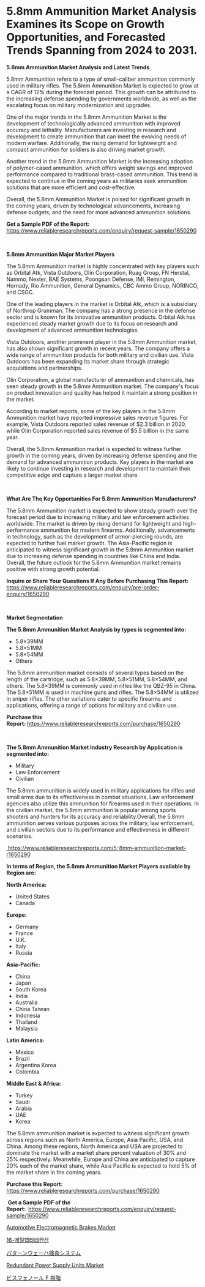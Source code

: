 <p><h1>5.8mm Ammunition Market Analysis Examines its Scope on Growth Opportunities, and Forecasted Trends Spanning from 2024 to 2031.</h1></p><p><strong>5.8mm Ammunition Market Analysis and Latest Trends</strong></p>
<p><p>5.8mm Ammunition refers to a type of small-caliber ammunition commonly used in military rifles. The 5.8mm Ammunition Market is expected to grow at a CAGR of 12% during the forecast period. This growth can be attributed to the increasing defense spending by governments worldwide, as well as the escalating focus on military modernization and upgrades.</p><p>One of the major trends in the 5.8mm Ammunition Market is the development of technologically advanced ammunition with improved accuracy and lethality. Manufacturers are investing in research and development to create ammunition that can meet the evolving needs of modern warfare. Additionally, the rising demand for lightweight and compact ammunition for soldiers is also driving market growth.</p><p>Another trend in the 5.8mm Ammunition Market is the increasing adoption of polymer-cased ammunition, which offers weight savings and improved performance compared to traditional brass-cased ammunition. This trend is expected to continue in the coming years as militaries seek ammunition solutions that are more efficient and cost-effective.</p><p>Overall, the 5.8mm Ammunition Market is poised for significant growth in the coming years, driven by technological advancements, increasing defense budgets, and the need for more advanced ammunition solutions.</p></p>
<p><strong>Get a Sample PDF of the Report:&nbsp;</strong> <a href="https://www.reliableresearchreports.com/enquiry/request-sample/1650290">https://www.reliableresearchreports.com/enquiry/request-sample/1650290</a></p>
<p>&nbsp;</p>
<p><strong>5.8mm Ammunition Major Market Players</strong></p>
<p><p>The 5.8mm Ammunition market is highly concentrated with key players such as Orbital Atk, Vista Outdoors, Olin Corporation, Ruag Group, FN Herstal, Nammo, Nexter, BAE Systems, Poongsan Defense, IMI, Remington, Hornady, Rio Ammunition, General Dynamics, CBC Ammo Group, NORINCO, and CSGC.</p><p>One of the leading players in the market is Orbital Atk, which is a subsidiary of Northrop Grumman. The company has a strong presence in the defense sector and is known for its innovative ammunition products. Orbital Atk has experienced steady market growth due to its focus on research and development of advanced ammunition technologies.</p><p>Vista Outdoors, another prominent player in the 5.8mm Ammunition market, has also shown significant growth in recent years. The company offers a wide range of ammunition products for both military and civilian use. Vista Outdoors has been expanding its market share through strategic acquisitions and partnerships.</p><p>Olin Corporation, a global manufacturer of ammunition and chemicals, has seen steady growth in the 5.8mm Ammunition market. The company's focus on product innovation and quality has helped it maintain a strong position in the market.</p><p>According to market reports, some of the key players in the 5.8mm Ammunition market have reported impressive sales revenue figures. For example, Vista Outdoors reported sales revenue of $2.3 billion in 2020, while Olin Corporation reported sales revenue of $5.5 billion in the same year.</p><p>Overall, the 5.8mm Ammunition market is expected to witness further growth in the coming years, driven by increasing defense spending and the demand for advanced ammunition products. Key players in the market are likely to continue investing in research and development to maintain their competitive edge and capture a larger market share.</p></p>
<p>&nbsp;</p>
<p><strong>What Are The Key Opportunities For 5.8mm Ammunition Manufacturers?</strong></p>
<p><p>The 5.8mm Ammunition market is expected to show steady growth over the forecast period due to increasing military and law enforcement activities worldwide. The market is driven by rising demand for lightweight and high-performance ammunition for modern firearms. Additionally, advancements in technology, such as the development of armor-piercing rounds, are expected to further fuel market growth. The Asia-Pacific region is anticipated to witness significant growth in the 5.8mm Ammunition market due to increasing defense spending in countries like China and India. Overall, the future outlook for the 5.8mm Ammunition market remains positive with strong growth potential.</p></p>
<p><strong>Inquire or Share Your Questions If Any Before Purchasing This Report:</strong> <a href="https://www.reliableresearchreports.com/enquiry/pre-order-enquiry/1650290">https://www.reliableresearchreports.com/enquiry/pre-order-enquiry/1650290</a></p>
<p>&nbsp;</p>
<p><strong>Market Segmentation</strong></p>
<p><strong>The 5.8mm Ammunition Market Analysis by types is segmented into:</strong></p>
<p><ul><li>5.8×39MM</li><li>5.8×51MM</li><li>5.8×54MM</li><li>Others</li></ul></p>
<p><p>The 5.8mm ammunition market consists of several types based on the length of the cartridge, such as 5.8×39MM, 5.8×51MM, 5.8×54MM, and others. The 5.8×39MM is commonly used in rifles like the QBZ-95 in China. The 5.8×51MM is used in machine guns and rifles. The 5.8×54MM is utilized in sniper rifles. The other variations cater to specific firearms and applications, offering a range of options for military and civilian use.</p></p>
<p><strong>Purchase this Report:&nbsp;</strong><a href="https://www.reliableresearchreports.com/purchase/1650290">https://www.reliableresearchreports.com/purchase/1650290</a></p>
<p>&nbsp;</p>
<p><strong>The 5.8mm Ammunition Market Industry Research by Application is segmented into:</strong></p>
<p><ul><li>Military</li><li>Law Enforcement</li><li>Civilian</li></ul></p>
<p><p>The 5.8mm ammunition is widely used in military applications for rifles and small arms due to its effectiveness in combat situations. Law enforcement agencies also utilize this ammunition for firearms used in their operations. In the civilian market, the 5.8mm ammunition is popular among sports shooters and hunters for its accuracy and reliability.Overall, the 5.8mm ammunition serves various purposes across the military, law enforcement, and civilian sectors due to its performance and effectiveness in different scenarios.</p></p>
<p><a href="https://www.reliableresearchreports.com/5-8mm-ammunition-market-r1650290">&nbsp;https://www.reliableresearchreports.com/5-8mm-ammunition-market-r1650290</a></p>
<p><strong>In terms of Region, the 5.8mm Ammunition Market Players available by Region are:</strong></p>
<p>
    <p> <strong> North America: </strong>
        <ul>
            <li>United States</li>
            <li>Canada</li>
        </ul>
        </p> 
    <p> <strong> Europe: </strong>
        <ul>
            <li>Germany</li>
            <li>France</li>
            <li>U.K.</li>
            <li>Italy</li>
            <li>Russia</li>
        </ul>
        </p> 
    <p> <strong> Asia-Pacific: </strong>
        <ul>
            <li>China</li>
            <li>Japan</li>
            <li>South Korea</li>
            <li>India</li>
            <li>Australia</li>
            <li>China Taiwan</li>
            <li>Indonesia</li>
            <li>Thailand</li>
            <li>Malaysia</li>
        </ul>
        </p> 
    <p> <strong> Latin America: </strong>
        <ul>
            <li>Mexico</li>
            <li>Brazil</li>
            <li>Argentina Korea</li>
            <li>Colombia</li>
        </ul>
        </p> 
    <p> <strong> Middle East & Africa: </strong>
        <ul>
            <li>Turkey</li>
            <li>Saudi</li>
            <li>Arabia</li>
            <li>UAE</li>
            <li>Korea</li>
        </ul>
    </p>
    </p>
<p><p>The 5.8mm ammunition market is expected to witness significant growth across regions such as North America, Europe, Asia Pacific, USA, and China. Among these regions, North America and USA are projected to dominate the market with a market share percent valuation of 30% and 25% respectively. Meanwhile, Europe and China are anticipated to capture 20% each of the market share, while Asia Pacific is expected to hold 5% of the market share in the coming years.</p></p>
<p><strong>Purchase this Report: </strong><a href="https://www.reliableresearchreports.com/purchase/1650290">https://www.reliableresearchreports.com/purchase/1650290</a></p>
<p>&nbsp;<strong>Get a Sample PDF of the Report:&nbsp;&nbsp;</strong><a href="https://www.reliableresearchreports.com/enquiry/request-sample/1650290">https://www.reliableresearchreports.com/enquiry/request-sample/1650290</a></p>
<p><strong></strong></p>
<p><p><a href="https://github.com/NikolasKirlin2023/Market-Research-Report-List-1/blob/main/automotive-electromagnetic-brakes-market.md">Automotive Electromagnetic Brakes Market</a></p><p><a href="https://medium.com/@staceyhilll80/16-%EB%A9%94%ED%8B%B8%ED%97%B5%ED%8A%B8%EC%95%84%EB%8D%B0%EC%B9%B4%EB%85%B8%EC%9D%B5%EC%82%B0%EC%82%B0-%EC%8B%9C%EC%9E%A5%EC%9D%80-%EC%8B%9C%EC%9E%A5-%EC%A0%90%EC%9C%A0%EC%9C%A8-%EC%8B%9C%EC%9E%A5-%EB%8F%99%ED%96%A5-%EB%B0%8F-%EC%8B%9C%EC%9E%A5-%EC%84%B1%EC%9E%A5%EC%97%90-%EB%8C%80%ED%95%9C-%EC%A0%95%EB%B3%B4%EB%A5%BC-%EC%A0%9C%EA%B3%B5%ED%95%A9%EB%8B%88%EB%8B%A4-c9c3fd1ad14e">16-메틸헵타데칸산</a></p><p><a href="https://github.com/DeonBoer2023/Market-Research-Report-List-1/blob/main/757702594118.md">パターンウェーハ検査システム</a></p><p><a href="https://github.com/LeilaniWyman2021/Market-Research-Report-List-1/blob/main/redundant-power-supply-units-market.md">Redundant Power Supply Units Market</a></p><p><a href="https://github.com/BrittanyVon20231/Market-Research-Report-List-1/blob/main/219806494119.md">ビスフェノール F 樹脂</a></p></p>